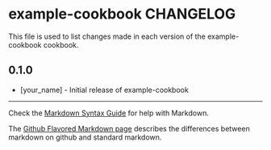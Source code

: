 example-cookbook CHANGELOG
==========================

This file is used to list changes made in each version of the example-cookbook cookbook.

0.1.0
-----
- [your_name] - Initial release of example-cookbook

- - -
Check the [Markdown Syntax Guide](http://daringfireball.net/projects/markdown/syntax) for help with Markdown.

The [Github Flavored Markdown page](http://github.github.com/github-flavored-markdown/) describes the differences between markdown on github and standard markdown.
